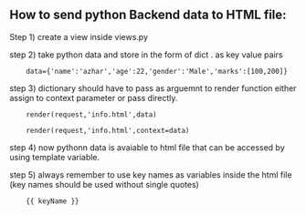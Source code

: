 How to send python Backend data to HTML file:
-----------------------------------------


Step 1) create a view inside views.py

step 2) take python data and store in the form of dict . as key value 
pairs

        data={'name':'azhar','age':22,'gender':'Male','marks':[100,200]}

step 3) dictionary should have to pass as arguemnt to render function
either assign to context parameter or pass directly.

		render(request,'info.html',data)

		render(request,'info.html',context=data)

step 4)  now pythonn data is avaiable to html file  that can be accessed by using template variable.

step 5) always remember to use key names as variables inside the html file (key names should be used without single quotes)

		{{ keyName }}

